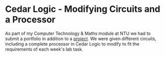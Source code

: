 # Cedar Logic - Modifying Circuits and a Processor
As part of my Computer Technology & Maths module at NTU we had to submit a portfolio in addition to a [project](https://github.com/Hannah-Ashna/68K-Assembler).
We were given different circuits, including a complete processor in Cedar Logic to modify to fit the requirements of each week's lab task. 
